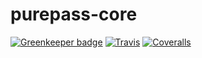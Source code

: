 # purepass-core

[![Greenkeeper badge](https://badges.greenkeeper.io/purepass/purepass-core.svg)](https://greenkeeper.io/)
[![Travis](https://img.shields.io/travis/purepass/purepass-core.svg)](https://travis-ci.org/alexjoverm/typescript-library-starter)
[![Coveralls](https://img.shields.io/coveralls/purepass/purepass-core.svg)](https://coveralls.io/github/purepass/purepass-core)